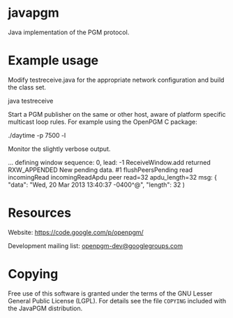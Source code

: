javapgm
=======

Java implementation of the PGM protocol.


Example usage
=============

Modify testreceive.java for the appropriate network configuration and build the
class set.

  java testreceive


Start a PGM publisher on the same or other host, aware of platform specific
multicast loop rules.  For example using the OpenPGM C package:

  ./daytime -p 7500 -l


Monitor the slightly verbose output.

  ...
  defining window
  sequence: 0, lead: -1
  ReceiveWindow.add returned RXW_APPENDED
  New pending data.
  #1
  flushPeersPending
  read
  incomingRead
  incomingReadApdu
  peer read=32
  apdu_length=32
  msg: { "data": "Wed, 20 Mar 2013 13:40:37 -0400^@", "length": 32 )


Resources
=========

Website: https://code.google.com/p/openpgm/

Development mailing list: openpgm-dev@googlegroups.com


Copying
=======

Free use of this software is granted under the terms of the GNU Lesser General
Public License (LGPL). For details see the file `COPYING` included with the
JavaPGM distribution.

